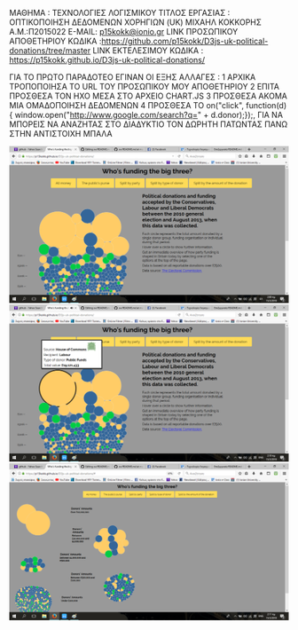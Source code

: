 
ΜΑΘΗΜΑ : ΤΕΧΝΟΛΟΓΙΕΣ ΛΟΓΙΣΜΙΚΟΥ 
ΤΙΤΛΟΣ ΕΡΓΑΣΙΑΣ : ΟΠΤΙΚΟΠΟΙΗΣΗ ΔΕΔΟΜΕΝΩΝ ΧΟΡΗΓΙΩΝ (UK)
ΜΙΧΑΗΛ ΚΟΚΚΟΡΗΣ
Α.Μ.:Π2015022
E-MAIL: p15kokk@ionio.gr
LINK ΠΡΟΣΩΠΙΚΟΥ ΑΠΟΘΕΤΗΡΙΟΥ ΚΩΔΙΚΑ :https://github.com/p15kokk/D3js-uk-political-donations/tree/master
LINK ΕΚΤΕΛΕΣΙΜΟΥ ΚΩΔΙΚΑ : https://p15kokk.github.io/D3js-uk-political-donations/ 

ΓΙΑ ΤΟ ΠΡΩΤΟ ΠΑΡΑΔΟΤΕΟ ΕΓΙΝΑΝ ΟΙ ΕΞΗΣ ΑΛΛΑΓΕΣ :
1 ΑΡΧΙΚΑ ΤΡΟΠΟΠΟΙΗΣΑ ΤΟ URL ΤΟΥ ΠΡΟΣΩΠΙΚΟΥ ΜΟΥ ΑΠΟΘΕΤΗΡΙΟΥ 
2 ΕΠΙΤΑ ΠΡΟΣΘΕΣΑ ΤΟΝ ΗΧΟ ΜΕΣΑ ΣΤΟ ΑΡΧΕΙΟ CHART.JS 
3 ΠΡΟΣΘΕΣΑ ΑΚΟΜΑ ΜΙΑ ΟΜΑΔΟΠΟΙΗΣΗ ΔΕΔΟΜΕΝΩΝ 
4 ΠΡΟΣΘΕΣΑ ΤΟ on("click", function(d) { window.open("http://www.google.com/search?q=" + d.donor);});, ΓΙΑ ΝΑ ΜΠΟΡΕΙΣ ΝΑ ΑΝΑΖΗΤΑΣ ΣΤΟ ΔΙΑΔΥΚΤΙΟ ΤΟΝ ΔΩΡΗΤΗ ΠΑΤΩΝΤΑΣ ΠΑΝΩ ΣΤΗΝ ΑΝΤΙΣΤΟΙΧΗ ΜΠΑΛΑ 

![ScreenShot](SCREENSHOT1.png)
![ScreenShot](SCREENSHOT2.png)
![ScreenShot](SCREENSHOT3.png)


